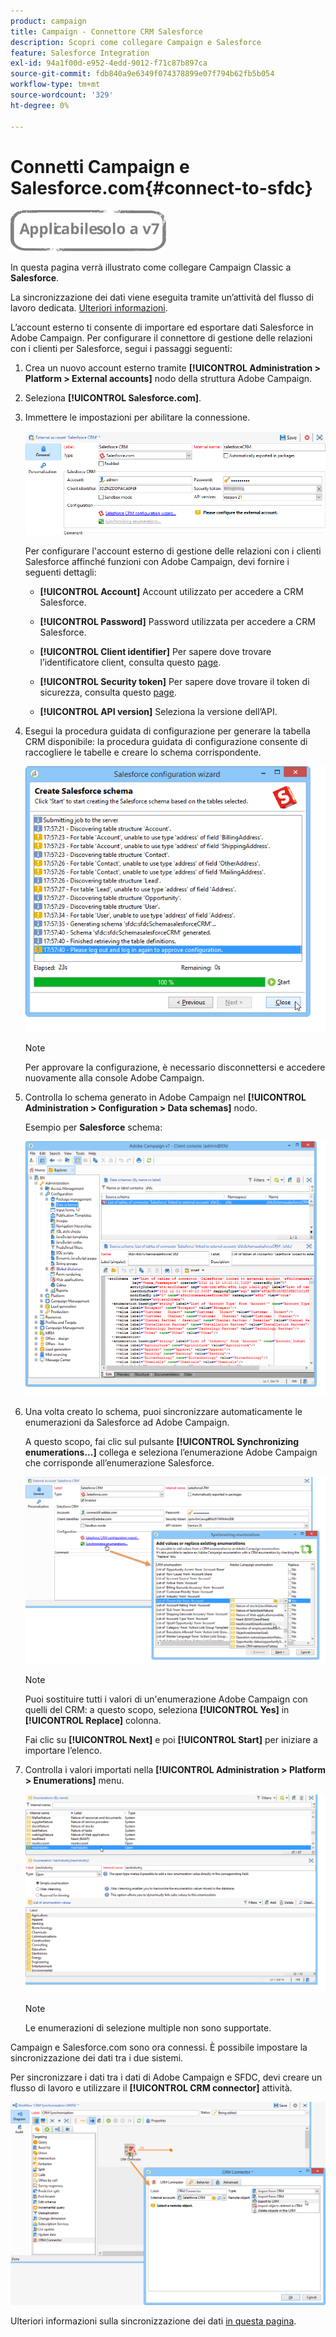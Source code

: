 ```yaml
---
product: campaign
title: Campaign - Connettore CRM Salesforce
description: Scopri come collegare Campaign e Salesforce
feature: Salesforce Integration
exl-id: 94a1f00d-e952-4edd-9012-f71c87b897ca
source-git-commit: fdb840a9e6349f074378899e07f794b62fb5b054
workflow-type: tm+mt
source-wordcount: '329'
ht-degree: 0%

---
```


# Connetti Campaign e Salesforce.com{#connect-to-sfdc}

![](../../assets/v7-only.svg)

In questa pagina verrà illustrato come collegare Campaign Classic a **Salesforce**.

La sincronizzazione dei dati viene eseguita tramite un’attività del flusso di lavoro dedicata. [Ulteriori informazioni](../../platform/using/crm-data-sync.md).


L’account esterno ti consente di importare ed esportare dati Salesforce in Adobe Campaign.
Per configurare il connettore di gestione delle relazioni con i clienti per Salesforce, segui i passaggi seguenti:

1. Crea un nuovo account esterno tramite **[!UICONTROL Administration > Platform > External accounts]** nodo della struttura Adobe Campaign.
1. Seleziona **[!UICONTROL Salesforce.com]**.
1. Immettere le impostazioni per abilitare la connessione.

   ![](assets/ext_account_17.png)

   Per configurare l&#39;account esterno di gestione delle relazioni con i clienti Salesforce affinché funzioni con Adobe Campaign, devi fornire i seguenti dettagli:

   * **[!UICONTROL Account]**
Account utilizzato per accedere a CRM Salesforce.

   * **[!UICONTROL Password]**
Password utilizzata per accedere a CRM Salesforce.

   * **[!UICONTROL Client identifier]**
Per sapere dove trovare l’identificatore client, consulta questo [page](https://help.salesforce.com/articleView?id=000205876&amp;type=1).

   * **[!UICONTROL Security token]**
Per sapere dove trovare il token di sicurezza, consulta questo [page](https://help.salesforce.com/articleView?id=000205876&amp;type=1).

   * **[!UICONTROL API version]**
Seleziona la versione dell’API.
1. Esegui la procedura guidata di configurazione per generare la tabella CRM disponibile: la procedura guidata di configurazione consente di raccogliere le tabelle e creare lo schema corrispondente.

   ![](assets/crm_connectors_sfdc_launch.png)

   >[!NOTE]
   >
   >Per approvare la configurazione, è necessario disconnettersi e accedere nuovamente alla console Adobe Campaign.

1. Controlla lo schema generato in Adobe Campaign nel **[!UICONTROL Administration > Configuration > Data schemas]** nodo.

   Esempio per **Salesforce** schema:

   ![](assets/crm_connectors_sfdc_table.png)

1. Una volta creato lo schema, puoi sincronizzare automaticamente le enumerazioni da Salesforce ad Adobe Campaign.

   A questo scopo, fai clic sul pulsante **[!UICONTROL Synchronizing enumerations...]** collega e seleziona l’enumerazione Adobe Campaign che corrisponde all’enumerazione Salesforce.



   ![](assets/crm_connectors_sfdc_enum.png)

   >[!NOTE]
   >
   >Puoi sostituire tutti i valori di un&#39;enumerazione Adobe Campaign con quelli del CRM: a questo scopo, seleziona **[!UICONTROL Yes]** in **[!UICONTROL Replace]** colonna.


   Fai clic su **[!UICONTROL Next]** e poi **[!UICONTROL Start]** per iniziare a importare l’elenco.

1. Controlla i valori importati nella **[!UICONTROL Administration > Platform > Enumerations]** menu.

   ![](assets/crm_connectors_sfdc_exe.png)

   >[!NOTE]
   >
   > Le enumerazioni di selezione multiple non sono supportate.

Campaign e Salesforce.com sono ora connessi. È possibile impostare la sincronizzazione dei dati tra i due sistemi.

Per sincronizzare i dati tra i dati di Adobe Campaign e SFDC, devi creare un flusso di lavoro e utilizzare il **[!UICONTROL CRM connector]** attività.

![](assets/crm_connectors_sfdc_wf.png)

Ulteriori informazioni sulla sincronizzazione dei dati [in questa pagina](../../platform/using/crm-data-sync.md).
